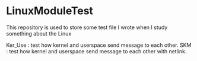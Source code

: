 # LinuxModuleTest
This repository is used to store some test file I wrote when I study something about the Linux

Ker_Use : test how kernel and userspace send message to each other.
SKM     : test how kernel and userspace send message to each other with netlink.
